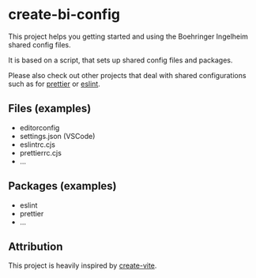 # create-bi-config

This project helps you getting started and using the Boehringer Ingelheim shared config files.

It is based on a script, that sets up shared config files and packages.

Please also check out other projects that deal with shared configurations such as for [prettier](https://github.com/Boehringer-Ingelheim/prettier-config) or [eslint](https://github.com/Boehringer-Ingelheim/eslint-config).

## Files (examples)

- editorconfig
- settings.json (VSCode)
- eslintrc.cjs
- prettierrc.cjs
- ...

## Packages (examples)

- eslint
- prettier
- ...

## Attribution

This project is heavily inspired by [create-vite](https://npmjs.com/package/create-vite).
